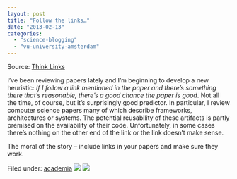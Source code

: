 ```yaml
---
layout: post
title: "Follow the links…"
date: "2013-02-13"
categories: 
  - "science-blogging"
  - "vu-university-amsterdam"
---
```


Source: [Think Links](http://thinklinks.wordpress.com/feed/)

I’ve been reviewing papers lately and I’m beginning to develop a new heuristic: _If I follow a link mentioned in the paper and there’s something there that’s reasonable, there’s a good chance the paper is good_. Not all the time, of course, but it’s surprisingly good predictor. In particular, I review computer science papers many of which describe frameworks, architectures or systems. The potential reusability of these artifacts is partly premised on the availability of their code. Unfortunately, in some cases there’s nothing on the other end of the link or the link doesn’t make sense.

The moral of the story – include links in your papers and make sure they work.

  
Filed under: [academia](http://thinklinks.wordpress.com/category/academia/) [![](http://feeds.wordpress.com/1.0/comments/thinklinks.wordpress.com/462/)](http://feeds.wordpress.com/1.0/gocomments/thinklinks.wordpress.com/462/) ![](http://stats.wordpress.com/b.gif?host=thinklinks.wordpress.com&blog=5274753&post=462&subd=thinklinks&ref=&feed=1)
